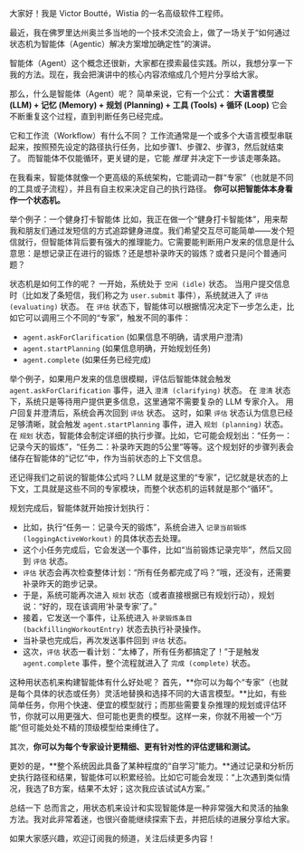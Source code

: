 大家好！我是 Victor Boutté，Wistia 的一名高级软件工程师。

最近，我在佛罗里达州奥兰多当地的一个技术交流会上，做了一场关于“如何通过状态机为智能体（Agentic）解决方案增加确定性”的演讲。

智能体（Agent）这个概念还很新，大家都在摸索最佳实践。所以，我想分享一下我的方法。现在，我会把演讲中的核心内容浓缩成几个短片分享给大家。

那么，什么是智能体（Agent）呢？
简单来说，它有一个公式：
**大语言模型 (LLM) + 记忆 (Memory) + 规划 (Planning) + 工具 (Tools) + 循环 (Loop)**
它会不断重复这个过程，直到判断任务已经完成。

它和工作流（Workflow）有什么不同？
工作流通常是一个或多个大语言模型串联起来，按照预先设定的路径执行任务，比如步骤1、步骤2、步骤3，然后就结束了。
而智能体不仅能循环，更关键的是，它能 *推理* 并决定下一步该走哪条路。

在我看来，智能体就像一个更高级的系统架构，它能调动一群“专家”（也就是不同的工具或子流程），并且有自主权来决定自己的执行路径。
**你可以把智能体本身看作一个状态机。**

举个例子：一个健身打卡智能体
比如，我正在做一个“健身打卡智能体”，用来帮我和朋友们通过发短信的方式追踪健身进度。我们希望交互尽可能简单——发个短信就行，但智能体背后要有强大的推理能力。它需要能判断用户发来的信息是什么意思：是想记录正在进行的锻炼？还是想补录昨天的锻炼？或者只是问个普通问题？

状态机是如何工作的呢？
一开始，系统处于 `空闲 (idle)` 状态。
当用户提交信息时（比如发了条短信，我们称之为 `user.submit` 事件），系统就进入了 `评估 (evaluating)` 状态。
在 `评估` 状态下，智能体可以根据情况决定下一步怎么走，比如它可以调用三个不同的“专家”，触发不同的事件：
*   `agent.askForClarification` (如果信息不明确，请求用户澄清)
*   `agent.startPlanning` (如果信息明确，开始规划任务)
*   `agent.complete` (如果任务已经完成)

举个例子，如果用户发来的信息很模糊，评估后智能体就会触发 `agent.askForClarification` 事件，进入 `澄清 (clarifying)` 状态。
在 `澄清` 状态下，系统只是等待用户提供更多信息，这里通常不需要复杂的 LLM 专家介入。
用户回复并澄清后，系统会再次回到 `评估` 状态。
这时，如果 `评估` 状态认为信息已经足够清晰，就会触发 `agent.startPlanning` 事件，进入 `规划 (planning)` 状态。
在 `规划` 状态，智能体会制定详细的执行步骤。比如，它可能会规划出：“任务一：记录今天的锻炼”，“任务二：补录昨天跑的5公里”等等。这个规划好的步骤列表会储存在智能体的“记忆”中，作为当前状态的上下文信息。

还记得我们之前说的智能体公式吗？LLM 就是这里的“专家”，记忆就是状态的上下文，工具就是这些不同的专家模块，而整个状态机的运转就是那个“循环”。

规划完成后，智能体就开始按计划执行：
*   比如，执行“任务一：记录今天的锻炼”，系统会进入 `记录当前锻炼 (loggingActiveWorkout)` 的具体状态去处理。
*   这个小任务完成后，它会发送一个事件，比如“当前锻炼记录完毕”，然后又回到 `评估` 状态。
*   `评估` 状态会再次检查整体计划：“所有任务都完成了吗？”哦，还没有，还需要补录昨天的跑步记录。
*   于是，系统可能再次进入 `规划` 状态（或者直接根据已有规划行动），规划说：“好的，现在该调用‘补录专家’了。”
*   接着，它发送一个事件，让系统进入 `补录锻炼条目 (backfillingWorkoutEntry)` 状态去执行补录操作。
*   当补录也完成后，再次发送事件回到 `评估` 状态。
*   这次，`评估` 状态一看计划：“太棒了，所有任务都搞定了！”于是触发 `agent.complete` 事件，整个流程就进入了 `完成 (complete)` 状态。

这种用状态机来构建智能体有什么好处呢？
首先，**你可以为每个“专家”（也就是每个具体的状态或任务）灵活地替换和选择不同的大语言模型。**比如，有些简单任务，你用个快速、便宜的模型就行；而那些需要复杂推理的规划或评估环节，你就可以用更强大、但可能也更贵的模型。这样一来，你就不用被一个“万能”但可能处处不精的顶级模型给束缚住了。

其次，**你可以为每个专家设计更精细、更有针对性的评估逻辑和测试。**

更妙的是，**整个系统因此具备了某种程度的“自学习”能力。**通过记录和分析历史执行路径和结果，智能体可以积累经验。比如它可能会发现：“上次遇到类似情况，我选了B方案，结果不太好；这次我应该试试A方案。”

总结一下
总而言之，用状态机来设计和实现智能体是一种非常强大和灵活的抽象方法。我对此非常着迷，也很兴奋能继续探索下去，并把后续的进展分享给大家。

如果大家感兴趣，欢迎订阅我的频道，关注后续更多内容！

